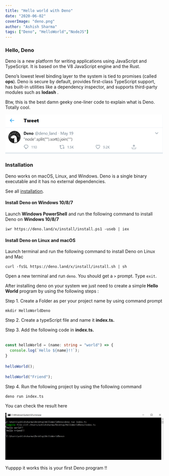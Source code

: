 ```yaml
---
title: "Hello world with Deno"
date: "2020-06-02"
coverImage: "deno.png"
author: "Ashish Sharma"
tags: ["Deno", "HelloWorld","NodeJS"]
---
```


### Hello, Deno

Deno is a new platform for writing applications using JavaScript and TypeScript. It is based on the V8 JavaScript engine and the Rust.

Deno’s lowest level binding layer to the system is tied to promises (called **ops**). Deno is secure by default, provides first-class TypeScript support, has built-in utilities like a dependency inspector, and supports third-party modules such as **lodash** .


Btw, this is the best damn geeky one-liner code to explain what is Deno. Totally cool.



![alt_text](twitter.png "Twitter")


### Installation

Deno works on macOS, Linux, and Windows. Deno is a single binary executable and it has no external dependencies.

See all [installation](https://github.com/denoland/deno/blob/master/docs/getting_started/installation.md).

#### **Install Deno on Windows 10/8/7**

Launch **Windows PowerShell** and run the following command to install Deno on **Windows 10/8/7**


```
iwr https://deno.land/x/install/install.ps1 -useb | iex
```


#### **Install Deno on Linux and macOS**

Launch terminal and run the following command to install Deno on Linux and Mac


```
curl -fsSL https://deno.land/x/install/install.sh | sh
```


Open a new terminal and run `deno`. You should get a `>` prompt. Type `exit`.

After installing deno on your system we just need to create a simple **Hello World** program by using the following steps :

Step 1. Create a Folder as per your project name by using command prompt


```
mkdir HelloWorldDeno
```


Step 2. Create a typeScript file and name it **index.ts.**

Step 3. Add the following code in **index.ts.**


```ts

const helloWorld = (name: string = "world") => {
  console.log(`Hello ${name}!!`);
}

helloWorld();

helloWorld("Friend");

```



Step 4. Run the following project by using the following command


```
deno run index.ts
```

You can check the result here


![alt_text](cmd.png "Result")


Yupppp it works this is your first Deno program !!

